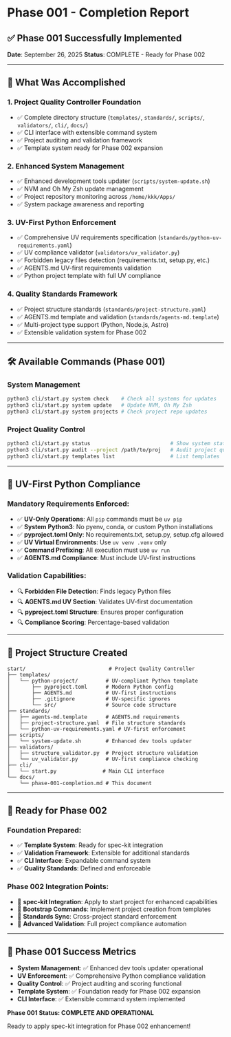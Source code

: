 # Phase 001 - Completion Report

## ✅ Phase 001 Successfully Implemented

**Date**: September 26, 2025
**Status**: COMPLETE - Ready for Phase 002

---

## 🎯 What Was Accomplished

### 1. **Project Quality Controller Foundation**
- ✅ Complete directory structure (`templates/`, `standards/`, `scripts/`, `validators/`, `cli/`, `docs/`)
- ✅ CLI interface with extensible command system
- ✅ Project auditing and validation framework
- ✅ Template system ready for Phase 002 expansion

### 2. **Enhanced System Management**
- ✅ Enhanced development tools updater (`scripts/system-update.sh`)
- ✅ NVM and Oh My Zsh update management 
- ✅ Project repository monitoring across `/home/kkk/Apps/`
- ✅ System package awareness and reporting

### 3. **UV-First Python Enforcement**
- ✅ Comprehensive UV requirements specification (`standards/python-uv-requirements.yaml`)
- ✅ UV compliance validator (`validators/uv_validator.py`) 
- ✅ Forbidden legacy files detection (requirements.txt, setup.py, etc.)
- ✅ AGENTS.md UV-first requirements validation
- ✅ Python project template with full UV compliance

### 4. **Quality Standards Framework**
- ✅ Project structure standards (`standards/project-structure.yaml`)
- ✅ AGENTS.md template and validation (`standards/agents-md.template`)
- ✅ Multi-project type support (Python, Node.js, Astro)
- ✅ Extensible validation system for Phase 002

---

## 🛠️ Available Commands (Phase 001)

### System Management
```bash
python3 cli/start.py system check    # Check all systems for updates
python3 cli/start.py system update   # Update NVM, Oh My Zsh  
python3 cli/start.py system projects # Check project repo updates
```

### Project Quality Control  
```bash
python3 cli/start.py status                          # Show system status
python3 cli/start.py audit --project /path/to/proj   # Audit project quality
python3 cli/start.py templates list                  # List templates
```

---

## 🎯 UV-First Python Compliance

### Mandatory Requirements Enforced:
- ✅ **UV-Only Operations**: All `pip` commands must be `uv pip`
- ✅ **System Python3**: No pyenv, conda, or custom Python installations
- ✅ **pyproject.toml Only**: No requirements.txt, setup.py, setup.cfg allowed
- ✅ **UV Virtual Environments**: Use `uv venv .venv` only
- ✅ **Command Prefixing**: All execution must use `uv run`
- ✅ **AGENTS.md Compliance**: Must include UV-first instructions

### Validation Capabilities:
- 🔍 **Forbidden File Detection**: Finds legacy Python files
- 🔍 **AGENTS.md UV Section**: Validates UV-first documentation
- 🔍 **pyproject.toml Structure**: Ensures proper configuration
- 🔍 **Compliance Scoring**: Percentage-based validation

---

## 📁 Project Structure Created

```
start/                           # Project Quality Controller
├── templates/                   
│   └── python-project/         # UV-compliant Python template
│       ├── pyproject.toml      # Modern Python config
│       ├── AGENTS.md           # UV-first instructions  
│       ├── .gitignore          # UV-specific ignores
│       └── src/                # Source code structure
├── standards/
│   ├── agents-md.template      # AGENTS.md requirements
│   ├── project-structure.yaml  # File structure standards
│   └── python-uv-requirements.yaml # UV-first enforcement
├── scripts/
│   └── system-update.sh        # Enhanced dev tools updater
├── validators/
│   ├── structure_validator.py  # Project structure validation
│   └── uv_validator.py         # UV-first compliance checking
├── cli/
│   └── start.py               # Main CLI interface
└── docs/
    └── phase-001-completion.md # This document
```

---

## 🚀 Ready for Phase 002

### Foundation Prepared:
- ✅ **Template System**: Ready for spec-kit integration
- ✅ **Validation Framework**: Extensible for additional standards
- ✅ **CLI Interface**: Expandable command system
- ✅ **Quality Standards**: Defined and enforceable

### Phase 002 Integration Points:
- 🔄 **spec-kit Integration**: Apply to start project for enhanced capabilities
- 🔄 **Bootstrap Commands**: Implement project creation from templates
- 🔄 **Standards Sync**: Cross-project standard enforcement
- 🔄 **Advanced Validation**: Full project compliance automation

---

## 🎉 Phase 001 Success Metrics

- **System Management**: ✅ Enhanced dev tools updater operational
- **UV Enforcement**: ✅ Comprehensive Python compliance validation
- **Quality Control**: ✅ Project auditing and scoring functional
- **Template System**: ✅ Foundation ready for Phase 002 expansion
- **CLI Interface**: ✅ Extensible command system implemented

**Phase 001 Status: COMPLETE AND OPERATIONAL**

Ready to apply spec-kit integration for Phase 002 enhancement!